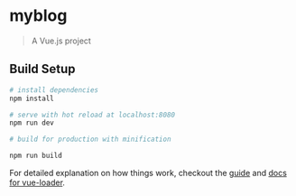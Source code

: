 # myblog

> A Vue.js project

## Build Setup

``` bash
# install dependencies
npm install

# serve with hot reload at localhost:8080
npm run dev

# build for production with minification

npm run build
```

For detailed explanation on how things work, checkout the [guide](http://vuejs-templates.github.io/webpack/) and [docs for vue-loader](http://vuejs.github.io/vue-loader).
